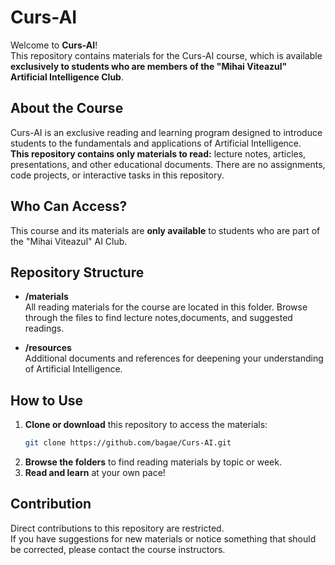 # Curs-AI

Welcome to **Curs-AI**!  
This repository contains materials for the Curs-AI course, which is available **exclusively to students who are members of the "Mihai Viteazul" Artificial Intelligence Club**.

## About the Course

Curs-AI is an exclusive reading and learning program designed to introduce students to the fundamentals and applications of Artificial Intelligence.  
**This repository contains only materials to read:** lecture notes, articles, presentations, and other educational documents. There are no assignments, code projects, or interactive tasks in this repository.

## Who Can Access?

This course and its materials are **only available** to students who are part of the "Mihai Viteazul" AI Club.

## Repository Structure

- **/materials**  
  All reading materials for the course are located in this folder. Browse through the files to find lecture notes,documents, and suggested readings.

- **/resources**  
  Additional documents and references for deepening your understanding of Artificial Intelligence.

## How to Use

1. **Clone or download** this repository to access the materials:
   ```bash
   git clone https://github.com/bagae/Curs-AI.git
   ```
2. **Browse the folders** to find reading materials by topic or week.
3. **Read and learn** at your own pace!

## Contribution

Direct contributions to this repository are restricted.  
If you have suggestions for new materials or notice something that should be corrected, please contact the course instructors.

